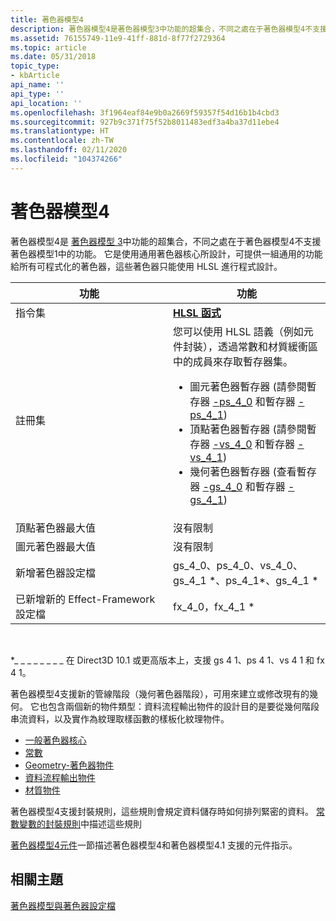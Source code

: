 ```yaml
---
title: 著色器模型4
description: 著色器模型4是著色器模型3中功能的超集合，不同之處在于著色器模型4不支援著色器模型1中的功能。
ms.assetid: 76155749-11e9-41ff-881d-8f77f2729364
ms.topic: article
ms.date: 05/31/2018
topic_type:
- kbArticle
api_name: ''
api_type: ''
api_location: ''
ms.openlocfilehash: 3f1964eaf84e9b0a2669f59357f54d16b1b4cbd3
ms.sourcegitcommit: 927b9c371f75f52b8011483edf3a4ba37d11ebe4
ms.translationtype: HT
ms.contentlocale: zh-TW
ms.lasthandoff: 02/11/2020
ms.locfileid: "104374266"
---
```

# <a name="shader-model-4"></a>著色器模型4

著色器模型4是 [著色器模型 3](dx-graphics-hlsl-sm3.md)中功能的超集合，不同之處在于著色器模型4不支援著色器模型1中的功能。 它是使用通用著色器核心所設計，可提供一組通用的功能給所有可程式化的著色器，這些著色器只能使用 HLSL 進行程式設計。



<table>
<colgroup>
<col style="width: 50%" />
<col style="width: 50%" />
</colgroup>
<thead>
<tr class="header">
<th>功能</th>
<th>功能</th>
</tr>
</thead>
<tbody>
<tr class="odd">
<td>指令集</td>
<td><a href="dx-graphics-hlsl-intrinsic-functions.md"><strong>HLSL 函式</strong></a></td>
</tr>
<tr class="even">
<td>註冊集</td>
<td>您可以使用 HLSL 語義（例如元件封裝），透過常數和材質緩衝區中的成員來存取暫存器集。
<ul>
<li>圖元著色器暫存器 (請參閱暫存器 <a href="dx-graphics-hlsl-sm4-registers-ps-4-0.md">-ps_4_0</a> 和暫存器 <a href="dx-graphics-hlsl-sm4-registers-ps-4-1.md">-ps_4_1</a>) </li>
<li>頂點著色器暫存器 (請參閱暫存器 <a href="dx-graphics-hlsl-sm4-registers-vs-4-0.md">-vs_4_0</a> 和暫存器 <a href="dx-graphics-hlsl-sm4-registers-vs-4-1.md">-vs_4_1</a>) </li>
<li>幾何著色器暫存器 (查看暫存器 <a href="dx-graphics-hlsl-sm4-registers-gs-4-0.md">-gs_4_0</a> 和暫存器 <a href="dx-graphics-hlsl-sm4-registers-gs-4-1.md">-gs_4_1</a>) </li>
</ul></td>
</tr>
<tr class="odd">
<td>頂點著色器最大值</td>
<td>沒有限制</td>
</tr>
<tr class="even">
<td>圖元著色器最大值</td>
<td>沒有限制</td>
</tr>
<tr class="odd">
<td>新增著色器設定檔</td>
<td>gs_4_0、ps_4_0、vs_4_0、gs_4_1 *、ps_4_1*、gs_4_1 *</td>
</tr>
<tr class="even">
<td>已新增新的 Effect-Framework 設定檔</td>
<td>fx_4_0，fx_4_1 *</td>
</tr>
</tbody>
</table>



 

\*\_ \_ \_ \_ \_ \_ \_ \_ 在 Direct3D 10.1 或更高版本上，支援 gs 4 1、ps 4 1、vs 4 1 和 fx 4 1。

著色器模型4支援新的管線階段（幾何著色器階段），可用來建立或修改現有的幾何。 它也包含兩個新的物件類型：資料流程輸出物件的設計目的是要從幾何階段串流資料，以及實作為紋理取樣函數的樣板化紋理物件。

-   [一般著色器核心](dx-graphics-hlsl-common-core.md)
-   [常數](dx-graphics-hlsl-constants.md)
-   [Geometry-著色器物件](dx-graphics-hlsl-geometry-shader.md)
-   [資料流程輸出物件](dx-graphics-hlsl-so-type.md)
-   [材質物件](dx-graphics-hlsl-to-type.md)

著色器模型4支援封裝規則，這些規則會規定資料儲存時如何排列緊密的資料。 [常數變數的封裝規則](dx-graphics-hlsl-packing-rules.md)中描述這些規則

[著色器模型4元件](dx-graphics-hlsl-sm4-asm.md)一節描述著色器模型4和著色器模型4.1 支援的元件指示。

## <a name="related-topics"></a>相關主題

<dl> <dt>

[著色器模型與著色器設定檔](dx-graphics-hlsl-models.md)
</dt> </dl>

 

 




